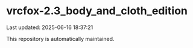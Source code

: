 # vrcfox-2.3_body_and_cloth_edition

Last updated: 2025-06-16 18:37:21

This repository is automatically maintained.
